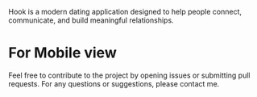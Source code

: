 Hook is a modern dating application designed to help people connect, communicate, and build meaningful relationships.
# For Mobile view

Feel free to contribute to the project by opening issues or submitting pull requests. For any questions or suggestions, please contact me.
